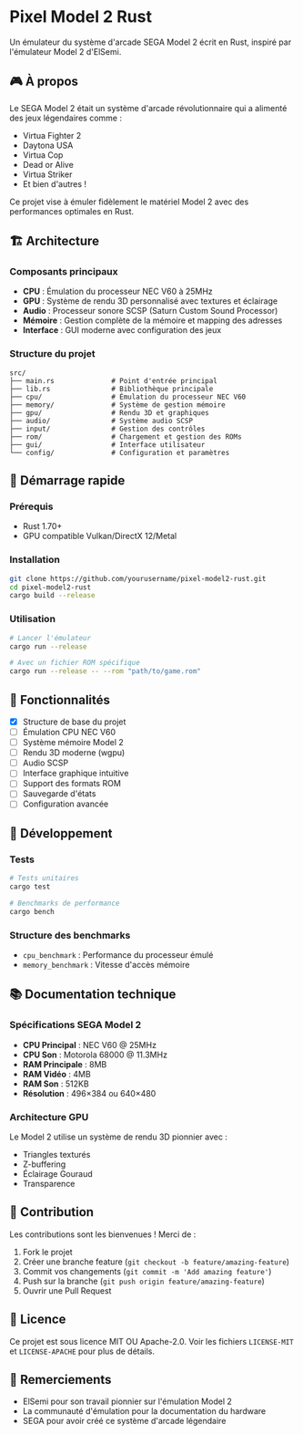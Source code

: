 # Pixel Model 2 Rust

Un émulateur du système d'arcade SEGA Model 2 écrit en Rust, inspiré par l'émulateur Model 2 d'ElSemi.

## 🎮 À propos

Le SEGA Model 2 était un système d'arcade révolutionnaire qui a alimenté des jeux légendaires comme :
- Virtua Fighter 2
- Daytona USA
- Virtua Cop
- Dead or Alive
- Virtua Striker
- Et bien d'autres !

Ce projet vise à émuler fidèlement le matériel Model 2 avec des performances optimales en Rust.

## 🏗️ Architecture

### Composants principaux

- **CPU** : Émulation du processeur NEC V60 à 25MHz
- **GPU** : Système de rendu 3D personnalisé avec textures et éclairage
- **Audio** : Processeur sonore SCSP (Saturn Custom Sound Processor)
- **Mémoire** : Gestion complète de la mémoire et mapping des adresses
- **Interface** : GUI moderne avec configuration des jeux

### Structure du projet

```
src/
├── main.rs              # Point d'entrée principal
├── lib.rs               # Bibliothèque principale
├── cpu/                 # Émulation du processeur NEC V60
├── memory/              # Système de gestion mémoire
├── gpu/                 # Rendu 3D et graphiques
├── audio/               # Système audio SCSP
├── input/               # Gestion des contrôles
├── rom/                 # Chargement et gestion des ROMs
├── gui/                 # Interface utilisateur
└── config/              # Configuration et paramètres
```

## 🚀 Démarrage rapide

### Prérequis

- Rust 1.70+
- GPU compatible Vulkan/DirectX 12/Metal

### Installation

```bash
git clone https://github.com/yourusername/pixel-model2-rust.git
cd pixel-model2-rust
cargo build --release
```

### Utilisation

```bash
# Lancer l'émulateur
cargo run --release

# Avec un fichier ROM spécifique
cargo run --release -- --rom "path/to/game.rom"
```

## 🎯 Fonctionnalités

- [x] Structure de base du projet
- [ ] Émulation CPU NEC V60
- [ ] Système mémoire Model 2
- [ ] Rendu 3D moderne (wgpu)
- [ ] Audio SCSP
- [ ] Interface graphique intuitive
- [ ] Support des formats ROM
- [ ] Sauvegarde d'états
- [ ] Configuration avancée

## 🔧 Développement

### Tests

```bash
# Tests unitaires
cargo test

# Benchmarks de performance
cargo bench
```

### Structure des benchmarks

- `cpu_benchmark` : Performance du processeur émulé
- `memory_benchmark` : Vitesse d'accès mémoire

## 📚 Documentation technique

### Spécifications SEGA Model 2

- **CPU Principal** : NEC V60 @ 25MHz
- **CPU Son** : Motorola 68000 @ 11.3MHz  
- **RAM Principale** : 8MB
- **RAM Vidéo** : 4MB
- **RAM Son** : 512KB
- **Résolution** : 496×384 ou 640×480

### Architecture GPU

Le Model 2 utilise un système de rendu 3D pionnier avec :
- Triangles texturés
- Z-buffering
- Éclairage Gouraud
- Transparence

## 🤝 Contribution

Les contributions sont les bienvenues ! Merci de :

1. Fork le projet
2. Créer une branche feature (`git checkout -b feature/amazing-feature`)
3. Commit vos changements (`git commit -m 'Add amazing feature'`)
4. Push sur la branche (`git push origin feature/amazing-feature`)
5. Ouvrir une Pull Request

## 📄 Licence

Ce projet est sous licence MIT OU Apache-2.0. Voir les fichiers `LICENSE-MIT` et `LICENSE-APACHE` pour plus de détails.

## 🙏 Remerciements

- ElSemi pour son travail pionnier sur l'émulation Model 2
- La communauté d'émulation pour la documentation du hardware
- SEGA pour avoir créé ce système d'arcade légendaire